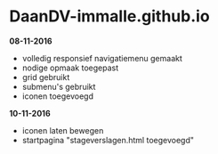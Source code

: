 # DaanDV-immalle.github.io
**08-11-2016**
- volledig responsief navigatiemenu gemaakt
- nodige opmaak toegepast
- grid gebruikt
- submenu's gebruikt
- iconen toegevoegd

**10-11-2016**
- iconen laten bewegen
- startpagina "stageverslagen.html toegevoegd"
